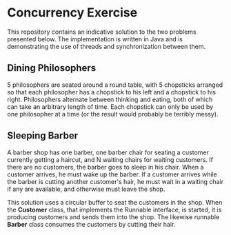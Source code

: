 # Concurrency Exercise

This repository contains an indicative solution to the two problems presented below. The implementation is written in Java and is demonstrating the use of threads and synchronization between them. 

## Dining Philosophers

5 philosophers are seated around a round table, with 5 chopsticks arranged so that each philosopher has a chopstick to his left and a chopstick to his right. Philosophers alternate between thinking and eating, both of which can take an arbitrary length of time. Each chopstick can only be used by one philosopher at a time (or the result would probably be terribly messy).

## Sleeping Barber

A barber shop has one barber, one barber chair for seating a customer currently getting a haircut, and N waiting chairs for waiting customers. If there are no customers, the barber goes to sleep in his chair. When a customer arrives, he must wake up the barber. If a customer arrives while the barber is cutting another customer's hair, he must wait in a waiting chair if any are available, and otherwise must leave the shop.

This solution uses a circular buffer to seat the customers in the shop. When the **Customer** class, that implements the Runnable interface, is started, it is producing customers and sends them into the shop. The likewise runnable **Barber** class consumes the customers by cutting their hair.